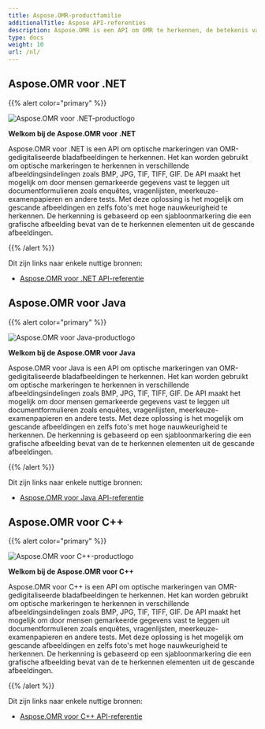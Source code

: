 ```yaml
---
title: Aspose.OMR-productfamilie
additionalTitle: Aspose API-referenties
description: Aspose.OMR is een API om OMR te herkennen, de betekenis van optische merkherkenning, optische markeringen van OMRSheet, een gedigitaliseerd blad met afbeeldingen.
type: docs
weight: 10
url: /nl/
---
```


## Aspose.OMR voor .NET

{{% alert color="primary" %}} 

![Aspose.OMR voor .NET-productlogo](../logo_omr_net.svg)

**Welkom bij de Aspose.OMR voor .NET**

Aspose.OMR voor .NET is een API om optische markeringen van OMR-gedigitaliseerde bladafbeeldingen te herkennen. Het kan worden gebruikt om optische markeringen te herkennen in verschillende afbeeldingsindelingen zoals BMP, JPG, TIF, TIFF, GIF. De API maakt het mogelijk om door mensen gemarkeerde gegevens vast te leggen uit documentformulieren zoals enquêtes, vragenlijsten, meerkeuze-examenpapieren en andere tests. Met deze oplossing is het mogelijk om gescande afbeeldingen en zelfs foto's met hoge nauwkeurigheid te herkennen. De herkenning is gebaseerd op een sjabloonmarkering die een grafische afbeelding bevat van de te herkennen elementen uit de gescande afbeeldingen.

{{% /alert %}} 

Dit zijn links naar enkele nuttige bronnen:

- [Aspose.OMR voor .NET API-referentie](/omr/nl/net/)


## Aspose.OMR voor Java

{{% alert color="primary" %}} 

![Aspose.OMR voor Java-productlogo](../logo_omr_java.svg)

**Welkom bij de Aspose.OMR voor Java**

Aspose.OMR voor Java is een API om optische markeringen van OMR-gedigitaliseerde bladafbeeldingen te herkennen. Het kan worden gebruikt om optische markeringen te herkennen in verschillende afbeeldingsindelingen zoals BMP, JPG, TIF, TIFF, GIF. De API maakt het mogelijk om door mensen gemarkeerde gegevens vast te leggen uit documentformulieren zoals enquêtes, vragenlijsten, meerkeuze-examenpapieren en andere tests. Met deze oplossing is het mogelijk om gescande afbeeldingen en zelfs foto's met hoge nauwkeurigheid te herkennen. De herkenning is gebaseerd op een sjabloonmarkering die een grafische afbeelding bevat van de te herkennen elementen uit de gescande afbeeldingen.

{{% /alert %}} 


Dit zijn links naar enkele nuttige bronnen:

- [Aspose.OMR voor Java API-referentie](/omr/java/)


## Aspose.OMR voor C++

{{% alert color="primary" %}} 

![Aspose.OMR voor C++-productlogo](../logo_omr_cpp.svg)

**Welkom bij de Aspose.OMR voor C++**

Aspose.OMR voor C++ is een API om optische markeringen van OMR-gedigitaliseerde bladafbeeldingen te herkennen. Het kan worden gebruikt om optische markeringen te herkennen in verschillende afbeeldingsindelingen zoals BMP, JPG, TIF, TIFF, GIF. De API maakt het mogelijk om door mensen gemarkeerde gegevens vast te leggen uit documentformulieren zoals enquêtes, vragenlijsten, meerkeuze-examenpapieren en andere tests. Met deze oplossing is het mogelijk om gescande afbeeldingen en zelfs foto's met hoge nauwkeurigheid te herkennen. De herkenning is gebaseerd op een sjabloonmarkering die een grafische afbeelding bevat van de te herkennen elementen uit de gescande afbeeldingen.

{{% /alert %}} 

Dit zijn links naar enkele nuttige bronnen:

- [Aspose.OMR voor C++ API-referentie](/omr/cpp/)